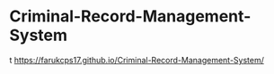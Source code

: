 # Criminal-Record-Management-System
t https://farukcps17.github.io/Criminal-Record-Management-System/
